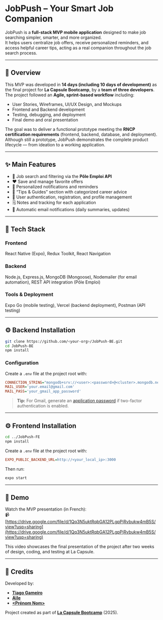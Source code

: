 # JobPush – Your Smart Job Companion

JobPush is a **full-stack MVP mobile application** designed to make job searching simpler, smarter, and more organized.  
It helps users centralize job offers, receive personalized reminders, and access helpful career tips, acting as a real companion throughout the job search process.

---

## 🧭 Overview

This MVP was developed in **14 days (including 10 days of development)** as the final project for **La Capsule Bootcamp**, by a **team of three developers**.  
The project followed an **Agile, sprint-based workflow** including:  
- User Stories, Wireframes, UI/UX Design, and Mockups  
- Frontend and Backend development  
- Testing, debugging, and deployment  
- Final demo and oral presentation  

The goal was to deliver a functional prototype meeting the **RNCP certification requirements** (frontend, backend, database, and deployment).  
Although still a prototype, JobPush demonstrates the complete product lifecycle — from ideation to a working application.

---

## ✨ Main Features

- 🔎 Job search and filtering via the **Pôle Emploi API**  
- ❤️ Save and manage favorite offers  
- 🔔 Personalized notifications and reminders  
- 📘 “Tips & Guides” section with categorized career advice  
- 👤 User authentication, registration, and profile management  
- 🗒️ Notes and tracking for each application  
- 📧 Automatic email notifications (daily summaries, updates)

---

## 🧰 Tech Stack

### **Frontend**
React Native (Expo), Redux Toolkit, React Navigation

### **Backend**
Node.js, Express.js, MongoDB (Mongoose), Nodemailer (for email automation), REST API integration (Pôle Emploi)

### **Tools & Deployment**
Expo Go (mobile testing), Vercel (backend deployment), Postman (API testing)

---

## ⚙️ Backend Installation

```bash
git clone https://github.com/<your-org>/JobPush-BE.git
cd JobPush-BE
npm install
```

### Configuration

Create a `.env` file at the project root with:

```ini
CONNECTION_STRING="mongodb+srv://<user>:<password>@<cluster>.mongodb.net/Jobpush"
MAIL_USER='your.email@gmail.com'
MAIL_PASS='your_gmail_app_password'
```

> **Tip:** For Gmail, generate an [application password](https://myaccount.google.com/apppasswords) if two-factor authentication is enabled.

---

## ⚙️ Frontend Installation

```bash
cd ../JobPush-FE
npm install
```

Create a `.env` file at the project root with:

```ini
EXPO_PUBLIC_BACKEND_URL=http://<your_local_ip>:3000
```

Then run:

```bash
expo start
```

---

## 🎥 Demo

Watch the MVP presentation (in French):  
📹 [https://drive.google.com/file/d/1Qq3N5uktRqbGA12PLgpPjRvbukw4mB5S/view?usp=sharing](https://drive.google.com/file/d/1Qq3N5uktRqbGA12PLgpPjRvbukw4mB5S/view?usp=sharing)

This video showcases the final presentation of the project after two weeks of design, coding, and testing at La Capsule.

---

## 👥 Credits

Developed by:

- **[Tiago Gameiro](https://github.com/GTDev2K)**   
- **[Aïle <Nom>](https://github.com/Ethna44)** 
- **[<Prénom Nom>](https://github.com/<pseudo>)**

Project created as part of **[La Capsule Bootcamp](https://www.lacapsule.academy/)** (2025).

